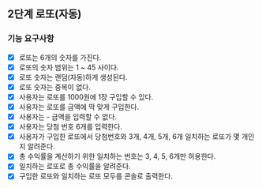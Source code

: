 ## 2단계 로또(자동)

### 기능 요구사항

* [x] 로또는 6개의 숫자를 가진다.
* [x] 로또의 숫자 범위는 1 ~ 45 사이다.
* [x] 로또 숫자는 랜덤(자동)하게 생성된다.
* [x] 로또 숫자는 중복이 없다.
* [x] 사용자는 로또를 1000원에 1장 구입할 수 있다.
* [x] 사용자는 로또를 금액에 딱 맞게 구입한다.
* [x] 사용자는 - 금액을 입력할 수 없다. 
* [x] 사용자는 당첨 번호 6개를 입력한다.
* [x] 사용자가 구입한 로또에서 당첨번호와 3개, 4개, 5개, 6개 일치하는 로또가 몇 개인지 알려준다.
* [x] 총 수익률을 계산하기 위한 일치하는 번호는 3, 4, 5, 6개만 허용한다.
* [x] 일치하는 로또로 총 수익률을 알려준다.
* [x] 구입한 로또와 일치하는 로또 모두를 콘솔로 출력한다.